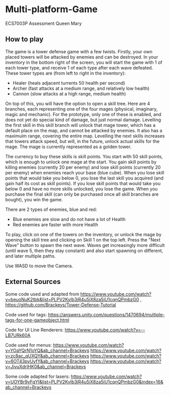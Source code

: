 # Multi-platform-Game

ECS7003P Assessment Queen Mary

## How to play

The game is a tower defense game with a few twists. Firstly, your own placed towers will be attacked by enemies and can be destroyed. In your inventory in the bottom right of the screen, you will start the game with 1 of each tower type, and receive 1 of each type after each wave defeated. These tower types are (from left to right in the inventory):

- Healer (heals adjacent turrents 50 health per second)
- Archer (fast attacks at a medium range, and relatively low health)
- Cannon (slow attacks at a high range, medium health)

On top of this, you will have the option to open a skill tree. Here are 4 branches, each representing one of the four mages (physical, imaginary, magic and mechanic). For the prototype, only one of these is enabled, and does not yet do special kind of damage, but just normal damage. Levelling the first skill in this skill branch will unlock that mage tower, which has a default place on the map, and cannot be attacked by enemies. It also has a maximuim range, covering the entire map. Levelling the next skills increases that towers attack speed, but will, in the future, unlock actual skills for the mage. The mage is currently represented as a golden tower.

The currency to buy these skills is skill points. You start with 50 skill points, which is enough to unlock one mage at the start. You gain skill points by killing enemies (currently 20 per enemy) and lose skill points (currently 20 per enemy) when enemies reach your base (blue cube). When you lose skill points that would take you below 0, you lose the last skill you acquired (and gain half its cost as skill points). If you lose skill points that would take you below 0 and have no more skills unlocked, you lose the game. When you purchase the final skill (can only be purchased once all skill branches are bought), you win the game.

There are 2 types of enemies, blue and red:

- Blue enemies are slow and do not have a lot of Health
- Red enemies are faster with more Health

To play, click on one of the towers on the inventory, or unlock the mage by opening the skill tree and clicking on Skill 1 on the top left. Press the "Next Wave" button to spawn the next wave. Waves get increasingly more difficult (until wave 5, then they stay constant) and also start spawning on different, and later multiple paths.

Use WASD to move the Camera.

## External Sources

Some code used and adapted from https://www.youtube.com/watch?v=beuoNuK2tbk&list=PLPV2KyIb3jR4u5jX8za5iU1cqnQPmbzG0 , https://github.com/Brackeys/Tower-Defense-Tutorial

Code used for tags:
https://answers.unity.com/questions/1470694/multiple-tags-for-one-gameobject.html

Code for UI Line Renderers: https://www.youtube.com/watch?v=--LB7URk60A

Code used for menus:
https://www.youtube.com/watch?v=YOaYQrN1oYQ&ab_channel=Brackeys
https://www.youtube.com/watch?v=zc8ac_qUXQY&ab_channel=Brackeys
https://www.youtube.com/watch?v=6OT43pvUyfY&ab_channel=Brackeys
https://www.youtube.com/watch?v=JivuXdrIHK0&ab_channel=Brackeys

Some code adapted for lasers:
https://www.youtube.com/watch?v=UOYBr9vFqYI&list=PLPV2KyIb3jR4u5jX8za5iU1cqnQPmbzG0&index=16&ab_channel=Brackeys
